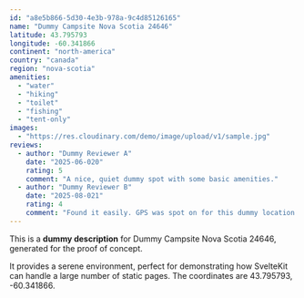 ```yaml
---
id: "a8e5b866-5d30-4e3b-978a-9c4d85126165"
name: "Dummy Campsite Nova Scotia 24646"
latitude: 43.795793
longitude: -60.341866
continent: "north-america"
country: "canada"
region: "nova-scotia"
amenities:
  - "water"
  - "hiking"
  - "toilet"
  - "fishing"
  - "tent-only"
images:
  - "https://res.cloudinary.com/demo/image/upload/v1/sample.jpg"
reviews:
  - author: "Dummy Reviewer A"
    date: "2025-06-020"
    rating: 5
    comment: "A nice, quiet dummy spot with some basic amenities."
  - author: "Dummy Reviewer B"
    date: "2025-08-021"
    rating: 4
    comment: "Found it easily. GPS was spot on for this dummy location."
---
```


This is a **dummy description** for Dummy Campsite Nova Scotia 24646, generated for the proof of concept.

It provides a serene environment, perfect for demonstrating how SvelteKit can handle a large number of static pages. The coordinates are 43.795793, -60.341866.
